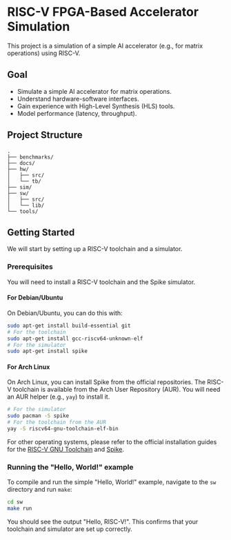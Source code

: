 # RISC-V FPGA-Based Accelerator Simulation

This project is a simulation of a simple AI accelerator (e.g., for matrix operations) using RISC-V.

## Goal

- Simulate a simple AI accelerator for matrix operations.
- Understand hardware-software interfaces.
- Gain experience with High-Level Synthesis (HLS) tools.
- Model performance (latency, throughput).

## Project Structure

```
.
├── benchmarks/
├── docs/
├── hw/
│   ├── src/
│   └── tb/
├── sim/
├── sw/
│   ├── src/
│   └── lib/
└── tools/
```

## Getting Started

We will start by setting up a RISC-V toolchain and a simulator.

### Prerequisites

You will need to install a RISC-V toolchain and the Spike simulator.

#### For Debian/Ubuntu

On Debian/Ubuntu, you can do this with:

```bash
sudo apt-get install build-essential git
# For the toolchain
sudo apt-get install gcc-riscv64-unknown-elf
# For the simulator
sudo apt-get install spike
```

#### For Arch Linux

On Arch Linux, you can install Spike from the official repositories. The RISC-V toolchain is available from the Arch User Repository (AUR). You will need an AUR helper (e.g., `yay`) to install it.

```bash
# For the simulator
sudo pacman -S spike
# For the toolchain from the AUR
yay -S riscv64-gnu-toolchain-elf-bin
```

For other operating systems, please refer to the official installation guides for the [RISC-V GNU Toolchain](https://github.com/riscv-collab/riscv-gnu-toolchain) and [Spike](https://github.com/riscv-software-src/riscv-isa-sim).

### Running the "Hello, World!" example

To compile and run the simple "Hello, World!" example, navigate to the `sw` directory and run `make`:

```bash
cd sw
make run
```

You should see the output "Hello, RISC-V!". This confirms that your toolchain and simulator are set up correctly. 
